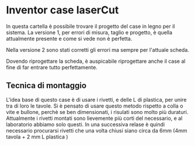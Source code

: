 # Inventor case laserCut
In questa cartella è possibile trovare il progetto del case in legno per il sistema.
La versione 1, per errori di misura, taglio e progetto, è quella attualmente presente e come si vede non è perfetta.

Nella versione 2 sono stati corretti gli errori ma sempre per l'attuale scheda.

Dovendo riprogettare la scheda, è auspicabile riprogettare anche il case al fine di far entrare tutto perfettamente.

## Tecnica di montaggio
L'idea base di questo case è di usare i rivetti, e delle L di plastica, per unire tra di loro le tavole.
Si è pensato di usare questo metodo rispetto a colla o vite e bullone, perchè se ben dimensionati, i risulati sono molto più duraturi.
Attualmente i rivetti montati sono lievemente più corti del necessario, e al laboratorio abbiamo solo questi.
In una successiva relase è quindi necessario procurarsi rivetti che una volta chiusi siano circa da 6mm (4mm tavola + 2 mm L plastica )

